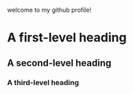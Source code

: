 welcome to my github profile!
# A first-level heading
## A second-level heading
### A third-level heading

